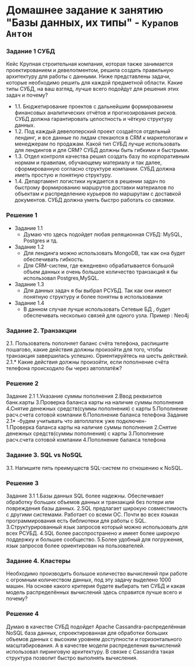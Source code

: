 # Домашнее задание к занятию "Базы данных, их типы" - `Курапов Антон`

### Задание 1 СУБД
Кейс
Крупная строительная компания, которая также занимается проектированием и девелопментом, решила создать правильную архитектуру для работы с данными. Ниже представлены задачи, которые необходимо решить для каждой предметной области.
Какие типы СУБД, на ваш взгляд, лучше всего подойдут для решения этих задач и почему?

* 1.1. Бюджетирование проектов с дальнейшим формированием финансовых аналитических отчётов и прогнозирования рисков. СУБД должна гарантировать целостность и чёткую структуру данных.
* 1.2. Под каждый девелоперский проект создаётся отдельный лендинг, и все данные по лидам стекаются в CRM к маркетологам и менеджерам по продажам. Какой тип СУБД лучше использовать для лендингов и для CRM? СУБД должны быть гибкими и быстрыми.
* 1.3. Отдел контроля качества решил создать базу по корпоративным нормам и правилам, обучающему материалу и так далее, сформированную согласно структуре компании. СУБД должна иметь простую и понятную структуру.
* 1.4. Департамент логистики нуждается в решении задач по быстрому формированию маршрутов доставки материалов по объектам и распределению курьеров по маршрутам с доставкой документов. СУБД должна уметь быстро работать со связями.
### Решение 1
* Задание 1.1
	*  Думаю что здесь подойдет любая реляционная СУБД: MySQL, Postgres и тд.
* Задание 1.2
	*  Для лендинга можно использовать MongoDB, так как она будет обеспечивать гибкость. 
	*  Для CRM-систем, где ежедневно обрабатывается большой объем данных и очень большое количество транзакций я бы использовал Postgres,MySQL.	
* Задание 1.3
	*  Для данных задач я бы выбрал РСУБД. Так как они имеют понятную структуру и более понятны в использовании
* Задание 1.4
	*  В данном случае лучше использовать Сетевые БД , будет обеспечивать несколько связей для одного узла. Пример : Neo4j

### Задание 2. Транзакции
2.1. Пользователь пополняет баланс счёта телефона, распишите пошагово, какие действия должны произойти для того, чтобы транзакция завершилась успешно. Ориентируйтесь на шесть действий.
2.1.* Какие действия должны произойти, если пополнение счёта телефона происходило бы через автоплатёж?
### Решение 2
Задание 2.1
	1.Указание суммы пополнения
	2.Ввод реквизитов банк.карты
	3.Проверка баланса карты на наличие суммы пополнения 
	4.Снятие денежных средств(суммы пополнения) с карты 
	5.Пополнение расч.счета сотовой компании
	6.Пополнение баланса телефона
Задание 2.1*
	-будем учитывать что автоплатеж уже подключен-   
	1.Проверка баланса карты на наличие суммы пополнения 
	2.Снятие денежных средств(суммы пополнения) с карты 
	3.Пополнение расч.счета сотовой компании
	4.Пополнение баланса телефона

### Задание 3. SQL vs NoSQL
3.1. Напишите пять преимуществ SQL-систем по отношению к NoSQL.
### Решение 3
Задание 3.1
	1.Базы данных SQL более надежны. Обеспечивает обработку больших объемов данных и транзакций без потери или повреждения базы данных.
	2.SQL предлагает широкую совместимость с другими системами. Работает со всеми ОС. Почти во всех языках программирования есть библиотеки для работы с SQL.
	3.Структурированный язык запросов который можно использовать для всех РСУБД. 
	4.SQL более расспространено и имеет более широкую поддержку и большее сообщество.
	5.Более удобный для погружения, язык запросов более ориентирован на пользователей.

### Задание 4. Кластеры
Необходимо производить большое количество вычислений при работе с огромным количеством данных, под эту задачу выделено 1000 машин.
На основе какого критерия будете выбирать тип СУБД и какая модель распределённых вычислений здесь справится лучше всего и почему?

### Решение 4
Думаю в качестве СУБД подойдет Apache Cassandra-распределённая NoSQL база данных, спроектированная для обработки больших объемов данных с высоким уровнем доступности и горизонтального масштабирования. А в качестве модели распределения вычислений использовал пиринговую архитектуру. В связке с Cassandra такая структура позволит быстро выполнять вычисления. 

